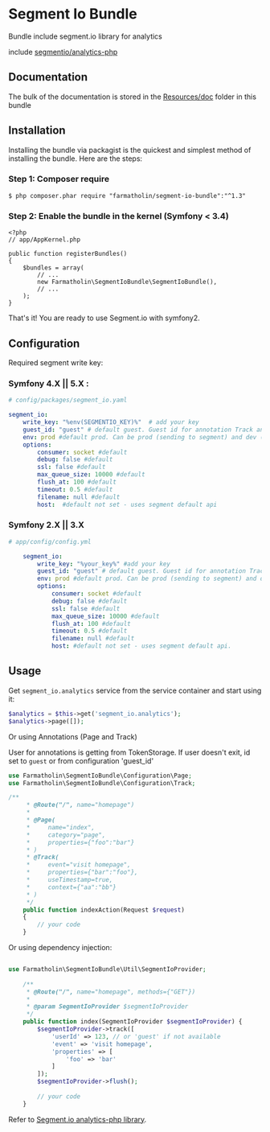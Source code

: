 # Segment Io Bundle

Bundle include segment.io library for analytics

include [segmentio/analytics-php](https://github.com/segmentio/analytics-php)

Documentation
-------------

The bulk of the documentation is stored in the [Resources/doc](Resources/doc) folder in this bundle

## Installation

Installing the bundle via packagist is the quickest and simplest method of installing the bundle. Here are the steps:

### Step 1: Composer require

    $ php composer.phar require "farmatholin/segment-io-bundle":"^1.3"

### Step 2: Enable the bundle in the kernel (Symfony < 3.4)

    <?php
    // app/AppKernel.php

    public function registerBundles()
    {
        $bundles = array(
            // ...
            new Farmatholin\SegmentIoBundle\SegmentIoBundle(),
            // ...
        );
    }

That's it! You are ready to use Segment.io with symfony2.

## Configuration

Required segment write key:

### Symfony 4.X || 5.X :

```yml
# config/packages/segment_io.yaml

segment_io:
    write_key: "%env(SEGMENTIO_KEY)%"  # add your key
    guest_id: "guest" # default guest. Guest id for annotation Track and Page
    env: prod #default prod. Can be prod (sending to segment) and dev (not sending)
    options:
        consumer: socket #default
        debug: false #default
        ssl: false #default
        max_queue_size: 10000 #default
        flush_at: 100 #default
        timeout: 0.5 #default
        filename: null #default
        host:  #default not set - uses segment default api
```

### Symfony 2.X || 3.X

```yml
# app/config/config.yml

    segment_io:
        write_key: "%your_key%" #add your key
        guest_id: "guest" # default guest. Guest id for annotation Track and Page
        env: prod #default prod. Can be prod (sending to segment) and dev (not sending)
        options:
            consumer: socket #default
            debug: false #default
            ssl: false #default
            max_queue_size: 10000 #default
            flush_at: 100 #default
            timeout: 0.5 #default
            filename: null #default
            host: #default not set - uses segment default api.
```

## Usage

Get `segment_io.analytics` service from the service container and start using it:

```php
$analytics = $this->get('segment_io.analytics');
$analytics->page([]);
```

Or using Annotations (Page and Track)

User for annotations is getting from TokenStorage.
If user doesn't exit, id set to `guest` or from configuration 'guest_id'

```php
use Farmatholin\SegmentIoBundle\Configuration\Page;
use Farmatholin\SegmentIoBundle\Configuration\Track;

/**
     * @Route("/", name="homepage")
     *
     * @Page(
     *     name="index",
     *     category="page",
     *     properties={"foo":"bar"}
     * )
     * @Track(
     *     event="visit homepage",
     *     properties={"bar":"foo"},
     *     useTimestamp=true,
     *     context={"aa":"bb"}
     * )
     */
    public function indexAction(Request $request)
    {
        // your code
    }
```

Or using dependency injection:

```php

use Farmatholin\SegmentIoBundle\Util\SegmentIoProvider;
    
    /**
     * @Route("/", name="homepage", methods={"GET"})
     *
     * @param SegmentIoProvider $segmentIoProvider
     */
    public function index(SegmentIoProvider $segmentIoProvider) {
        $segmentIoProvider->track([
            'userId' => 123, // or 'guest' if not available
            'event' => 'visit homepage',
            'properties' => [
                'foo' => 'bar'
            ] 
        ]);
        $segmentIoProvider->flush();
        
        // your code
    }
```


Refer to [Segment.io analytics-php library](https://github.com/segmentio/analytics-php).
